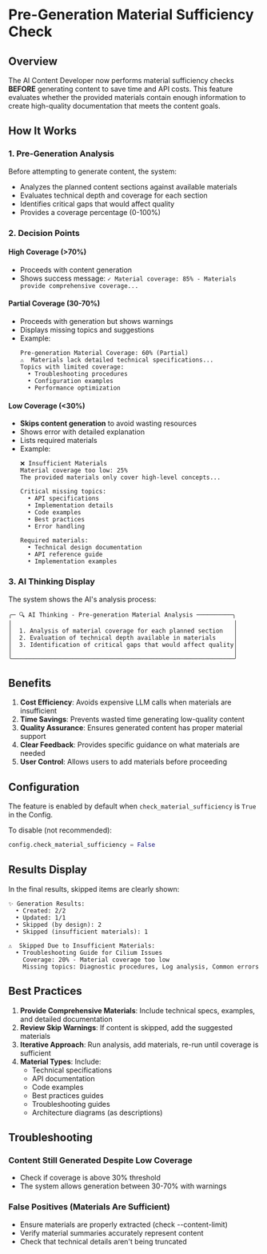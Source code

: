 # Pre-Generation Material Sufficiency Check

## Overview

The AI Content Developer now performs material sufficiency checks **BEFORE** generating content to save time and API costs. This feature evaluates whether the provided materials contain enough information to create high-quality documentation that meets the content goals.

## How It Works

### 1. Pre-Generation Analysis
Before attempting to generate content, the system:
- Analyzes the planned content sections against available materials
- Evaluates technical depth and coverage for each section
- Identifies critical gaps that would affect quality
- Provides a coverage percentage (0-100%)

### 2. Decision Points

#### High Coverage (>70%)
- Proceeds with content generation
- Shows success message: `✓ Material coverage: 85% - Materials provide comprehensive coverage...`

#### Partial Coverage (30-70%)
- Proceeds with generation but shows warnings
- Displays missing topics and suggestions
- Example:
  ```
  Pre-generation Material Coverage: 60% (Partial)
  ⚠️  Materials lack detailed technical specifications...
  Topics with limited coverage:
    • Troubleshooting procedures
    • Configuration examples
    • Performance optimization
  ```

#### Low Coverage (<30%)
- **Skips content generation** to avoid wasting resources
- Shows error with detailed explanation
- Lists required materials
- Example:
  ```
  ❌ Insufficient Materials
  Material coverage too low: 25%
  The provided materials only cover high-level concepts...
  
  Critical missing topics:
    • API specifications
    • Implementation details
    • Code examples
    • Best practices
    • Error handling
  
  Required materials:
    • Technical design documentation
    • API reference guide
    • Implementation examples
  ```

### 3. AI Thinking Display

The system shows the AI's analysis process:
```
╭─ 🔍 AI Thinking - Pre-generation Material Analysis ──────────╮
│                                                              │
│  1. Analysis of material coverage for each planned section   │
│  2. Evaluation of technical depth available in materials     │
│  3. Identification of critical gaps that would affect quality│
│                                                              │
╰──────────────────────────────────────────────────────────────╯
```

## Benefits

1. **Cost Efficiency**: Avoids expensive LLM calls when materials are insufficient
2. **Time Savings**: Prevents wasted time generating low-quality content
3. **Quality Assurance**: Ensures generated content has proper material support
4. **Clear Feedback**: Provides specific guidance on what materials are needed
5. **User Control**: Allows users to add materials before proceeding

## Configuration

The feature is enabled by default when `check_material_sufficiency` is `True` in the Config.

To disable (not recommended):
```python
config.check_material_sufficiency = False
```

## Results Display

In the final results, skipped items are clearly shown:

```
✨ Generation Results:
  • Created: 2/2
  • Updated: 1/1
  • Skipped (by design): 2
  • Skipped (insufficient materials): 1

⚠️  Skipped Due to Insufficient Materials:
  • Troubleshooting Guide for Cilium Issues
    Coverage: 20% - Material coverage too low
    Missing topics: Diagnostic procedures, Log analysis, Common errors
```

## Best Practices

1. **Provide Comprehensive Materials**: Include technical specs, examples, and detailed documentation
2. **Review Skip Warnings**: If content is skipped, add the suggested materials
3. **Iterative Approach**: Run analysis, add materials, re-run until coverage is sufficient
4. **Material Types**: Include:
   - Technical specifications
   - API documentation
   - Code examples
   - Best practices guides
   - Troubleshooting guides
   - Architecture diagrams (as descriptions)

## Troubleshooting

### Content Still Generated Despite Low Coverage
- Check if coverage is above 30% threshold
- The system allows generation between 30-70% with warnings

### False Positives (Materials Are Sufficient)
- Ensure materials are properly extracted (check --content-limit)
- Verify material summaries accurately represent content
- Check that technical details aren't being truncated 